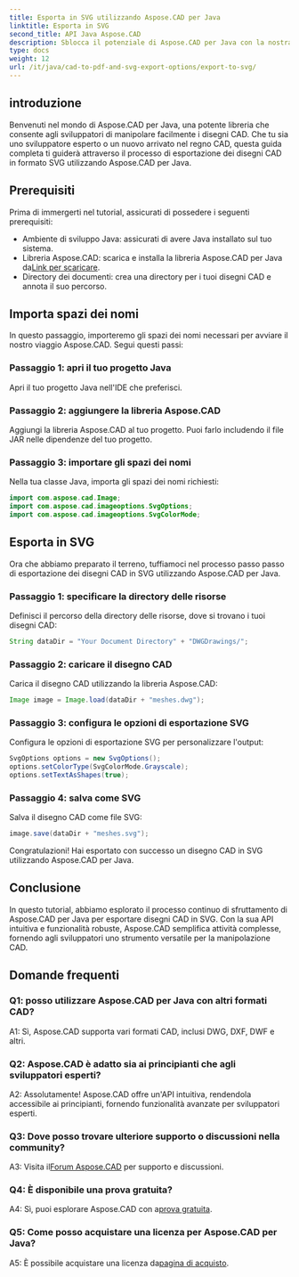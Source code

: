 ```yaml
---
title: Esporta in SVG utilizzando Aspose.CAD per Java
linktitle: Esporta in SVG
second_title: API Java Aspose.CAD
description: Sblocca il potenziale di Aspose.CAD per Java con la nostra guida passo passo sull'esportazione di disegni CAD in SVG. Scopri come importare spazi dei nomi, configurare opzioni e integrare perfettamente Aspose.CAD nel tuo progetto Java.
type: docs
weight: 12
url: /it/java/cad-to-pdf-and-svg-export-options/export-to-svg/
---
```

## introduzione

Benvenuti nel mondo di Aspose.CAD per Java, una potente libreria che consente agli sviluppatori di manipolare facilmente i disegni CAD. Che tu sia uno sviluppatore esperto o un nuovo arrivato nel regno CAD, questa guida completa ti guiderà attraverso il processo di esportazione dei disegni CAD in formato SVG utilizzando Aspose.CAD per Java.

## Prerequisiti

Prima di immergerti nel tutorial, assicurati di possedere i seguenti prerequisiti:

- Ambiente di sviluppo Java: assicurati di avere Java installato sul tuo sistema.
-  Libreria Aspose.CAD: scarica e installa la libreria Aspose.CAD per Java da[Link per scaricare](https://releases.aspose.com/cad/java/).
- Directory dei documenti: crea una directory per i tuoi disegni CAD e annota il suo percorso.

## Importa spazi dei nomi

In questo passaggio, importeremo gli spazi dei nomi necessari per avviare il nostro viaggio Aspose.CAD. Segui questi passi:

### Passaggio 1: apri il tuo progetto Java
Apri il tuo progetto Java nell'IDE che preferisci.

### Passaggio 2: aggiungere la libreria Aspose.CAD
Aggiungi la libreria Aspose.CAD al tuo progetto. Puoi farlo includendo il file JAR nelle dipendenze del tuo progetto.

### Passaggio 3: importare gli spazi dei nomi
Nella tua classe Java, importa gli spazi dei nomi richiesti:

```java
import com.aspose.cad.Image;
import com.aspose.cad.imageoptions.SvgOptions;
import com.aspose.cad.imageoptions.SvgColorMode;
```

## Esporta in SVG

Ora che abbiamo preparato il terreno, tuffiamoci nel processo passo passo di esportazione dei disegni CAD in SVG utilizzando Aspose.CAD per Java.

### Passaggio 1: specificare la directory delle risorse

Definisci il percorso della directory delle risorse, dove si trovano i tuoi disegni CAD:

```java
String dataDir = "Your Document Directory" + "DWGDrawings/";
```

### Passaggio 2: caricare il disegno CAD

Carica il disegno CAD utilizzando la libreria Aspose.CAD:

```java
Image image = Image.load(dataDir + "meshes.dwg");
```

### Passaggio 3: configura le opzioni di esportazione SVG

Configura le opzioni di esportazione SVG per personalizzare l'output:

```java
SvgOptions options = new SvgOptions();
options.setColorType(SvgColorMode.Grayscale);
options.setTextAsShapes(true);
```

### Passaggio 4: salva come SVG

Salva il disegno CAD come file SVG:

```java
image.save(dataDir + "meshes.svg");
```

Congratulazioni! Hai esportato con successo un disegno CAD in SVG utilizzando Aspose.CAD per Java.

## Conclusione

In questo tutorial, abbiamo esplorato il processo continuo di sfruttamento di Aspose.CAD per Java per esportare disegni CAD in SVG. Con la sua API intuitiva e funzionalità robuste, Aspose.CAD semplifica attività complesse, fornendo agli sviluppatori uno strumento versatile per la manipolazione CAD.

## Domande frequenti

### Q1: posso utilizzare Aspose.CAD per Java con altri formati CAD?

A1: Sì, Aspose.CAD supporta vari formati CAD, inclusi DWG, DXF, DWF e altri.

### Q2: Aspose.CAD è adatto sia ai principianti che agli sviluppatori esperti?

A2: Assolutamente! Aspose.CAD offre un'API intuitiva, rendendola accessibile ai principianti, fornendo funzionalità avanzate per sviluppatori esperti.

### Q3: Dove posso trovare ulteriore supporto o discussioni nella community?

 A3: Visita il[Forum Aspose.CAD](https://forum.aspose.com/c/cad/19) per supporto e discussioni.

### Q4: È disponibile una prova gratuita?

 A4: Sì, puoi esplorare Aspose.CAD con a[prova gratuita](https://releases.aspose.com/).

### Q5: Come posso acquistare una licenza per Aspose.CAD per Java?

 A5: È possibile acquistare una licenza da[pagina di acquisto](https://purchase.aspose.com/buy).